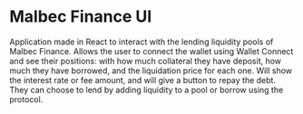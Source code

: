 # Malbec Finance UI

Application made in React to interact with the lending liquidity pools of Malbec
Finance. Allows the user to connect the wallet using Wallet Connect and see
their positions: with how much collateral they have deposit, how much they have
borrowed, and the liquidation price for each one. Will show the interest rate or
fee amount, and will give a button to repay the debt. They can choose to lend
by adding liquidity to a pool or borrow using the protocol.
